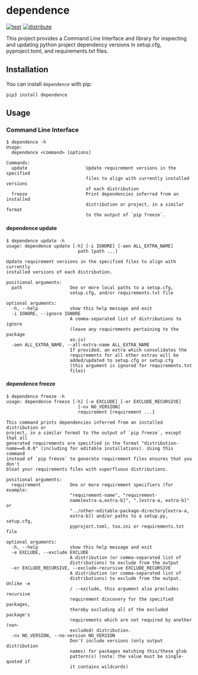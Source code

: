 # dependence

[![test](https://github.com/enorganic/dependence/actions/workflows/test.yml/badge.svg?branch=main)](https://github.com/enorganic/dependence/actions/workflows/test.yml)
[![distribute](https://github.com/enorganic/dependence/actions/workflows/distribute.yml/badge.svg?branch=main)](https://github.com/enorganic/dependence/actions/workflows/distribute.yml)

This project provides a Command Line Interface and library for inspecting
and updating python project dependency versions in setup.cfg, pyproject.toml,
and requirements.txt files.

## Installation

You can install `dependence` with pip:

```shell
pip3 install dependence
```

## Usage

### Command Line Interface

```console
$ dependence -h
Usage:
  dependence <command> [options]

Commands:
  update                      Update requirement versions in the specified
                              files to align with currently installed versions
                              of each distribution
  freeze                      Print dependencies inferred from an installed
                              distribution or project, in a similar format
                              to the output of `pip freeze`.
```

#### dependence update

```console
$ dependence update -h
usage: dependence update [-h] [-i IGNORE] [-aen ALL_EXTRA_NAME]
                           path [path ...]

Update requirement versions in the specified files to align with currently
installed versions of each distribution.

positional arguments:
  path                  One or more local paths to a setup.cfg,
                        setup.cfg, and/or requirements.txt file

optional arguments:
  -h, --help            show this help message and exit
  -i IGNORE, --ignore IGNORE
                        A comma-separated list of distributions to ignore
                        (leave any requirements pertaining to the package
                        as-is)
  -aen ALL_EXTRA_NAME, --all-extra-name ALL_EXTRA_NAME
                        If provided, an extra which consolidates the
                        requirements for all other extras will be
                        added/updated to setup.cfg or setup.cfg
                        (this argument is ignored for requirements.txt
                        files)
```

#### dependence freeze

```console
$ dependence freeze -h
usage: dependence freeze [-h] [-e EXCLUDE] [-er EXCLUDE_RECURSIVE]
                           [-nv NO_VERSION]
                           requirement [requirement ...]

This command prints dependencies inferred from an installed distribution or
project, in a similar format to the output of `pip freeze`, except that all
generated requirements are specified in the format "distribution-
name==0.0.0" (including for editable installations). Using this command
instead of `pip freeze` to generate requirement files ensures that you don't
bloat your requirements files with superfluous distributions.

positional arguments:
  requirement           One or more requirement specifiers (for example:
                        "requirement-name", "requirement-
                        name[extra-a,extra-b]", ".[extra-a, extra-b]" or
                        "../other-editable-package-directory[extra-a,
                        extra-b]) and/or paths to a setup.py, setup.cfg,
                        pyproject.toml, tox.ini or requirements.txt file

optional arguments:
  -h, --help            show this help message and exit
  -e EXCLUDE, --exclude EXCLUDE
                        A distribution (or comma-separated list of
                        distributions) to exclude from the output
  -er EXCLUDE_RECURSIVE, --exclude-recursive EXCLUDE_RECURSIVE
                        A distribution (or comma-separated list of
                        distributions) to exclude from the output. Unlike -e
                        / --exclude, this argument also precludes recursive
                        requirement discovery for the specified packages,
                        thereby excluding all of the excluded package's
                        requirements which are not required by another (non-
                        excluded) distribution.
  -nv NO_VERSION, --no-version NO_VERSION
                        Don't include versions (only output distribution
                        names) for packages matching this/these glob
                        pattern(s) (note: the value must be single-quoted if
                        it contains wildcards)
```

